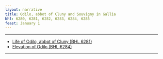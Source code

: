 ```yaml
---
layout: narrative
title: Odilo, abbot of Cluny and Souvigny in Gallia
bhl: 6280, 6281, 6282, 6283, 6284, 6285
feast: January 1
---
```


---

- [Life of Odilo, abbot of Cluny (BHL 6281)](https://cjkoepke1.github.io/latin-hagiography/texts/vita-odilonis/)
- [Elevation of Odilo (BHL 6284)](https://cjkoepke1.github.io/latin-hagiography/texts/elevatio-odilonis/)

---
